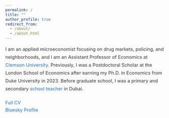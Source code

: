 ```yaml
---
permalink: /
title: ""
author_profile: true
redirect_from: 
  - /about/
  - /about.html
---
```


<meta name="google-site-verification" content="F1PA5O0lN6ADr5Cde5ABVSGNCeayniG2Il_SGyFGQjA" />

<style>
.about-text {
  font-size: 1.05em;
  line-height: 1.7;
  color: #333;
  max-width: 750px;
}

.about-text a {
  color: #1a73e8;
  text-decoration: none;
}

.about-text a:hover {
  text-decoration: underline;
  color: #1257b0;
}

.cv-links {
  margin-top: 20px;
  font-size: 1em;
  color: #333;
  line-height: 1.6;
}
</style>

<div class="about-text">

<p>
I am an applied microeconomist focusing on drug markets, policing, and neighborhoods, and I am an Assistant Professor of Economics at <a href="https://www.clemson.edu/business/departments/economics/index.html" target="_blank">Clemson University</a>. Previously, I was a Postdoctoral Scholar at the London School of Economics after earning my Ph.D. in Economics from Duke University in 2023. 
Before graduate school, I was a primary and secondary <a href="https://adamsoliman.github.io/teaching/" target="_blank">school teacher</a> in Dubai.
</p>

<div class="cv-links">
<a href="https://www.dropbox.com/scl/fi/aklgriq3on2v7ub0972f9/AdamSolimanCV.pdf?rlkey=c9b8detlwdo06ghfbuvyq6ji0&dl=0" target="_blank">Full CV</a><br>
<a href="https://bsky.app/profile/adamsoliman.bsky.social" target="_blank">Bluesky Profile</a>
</div>

</div>
